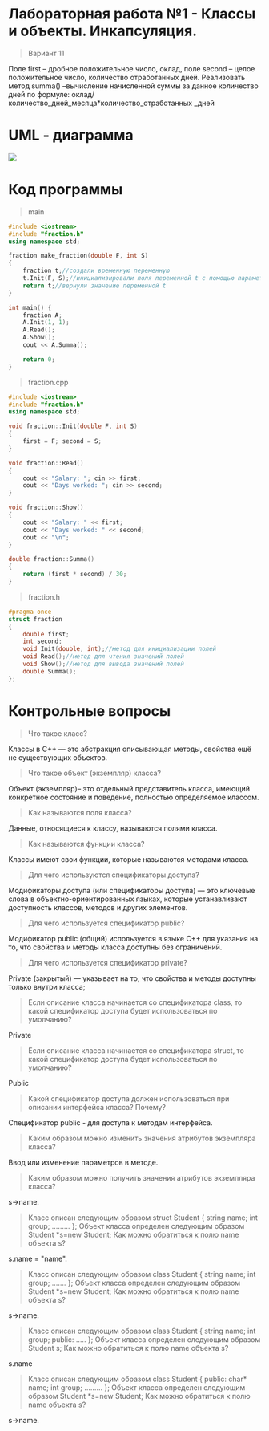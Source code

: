 # **Лабораторная работа №1 - Классы и объекты. Инкапсуляция.**
>Вариант 11

Поле first – дробное положительное число, оклад, поле second – целое положительное число, количество отработанных дней. Реализовать метод summa() –вычисление начисленной суммы за данное количество дней по формуле: оклад/количество_дней_месяца*количество_отработанных _дней

# UML - диаграмма
![](https://sun9-60.userapi.com/impg/-yGIuAFA21wgWAjsm6J0acn6DXEcga5r9b5CLQ/88W76Kb5q20.jpg?size=245x345&quality=96&sign=a50769efece3464076e884a3a8577639&type=album)
# **Код программы**
>main
```cpp
#include <iostream>
#include "fraction.h"
using namespace std;

fraction make_fraction(double F, int S)
{
	fraction t;//создали временную переменную
	t.Init(F, S);//инициализировали поля переменной t с помощью параметров функции 
	return t;//вернули значение переменной t
}

int main() {
    fraction A;
    A.Init(1, 1);
    A.Read();
    A.Show();
    cout << A.Summa();

    return 0;
}
```

>fraction.cpp
```cpp
#include <iostream>
#include "fraction.h"
using namespace std;

void fraction::Init(double F, int S)
{
	first = F; second = S;
}

void fraction::Read()
{
	cout << "Salary: "; cin >> first;
	cout << "Days worked: "; cin >> second;
}

void fraction::Show()
{	
	cout << "Salary: " << first;
	cout << "Days worked: " << second;
	cout << "\n";
}

double fraction::Summa()
{	
	return (first * second) / 30;
}
```

>fraction.h
```cpp
#pragma once
struct fraction
{
	double first;
	int second;
	void Init(double, int);//метод для инициализации полей 
	void Read();//метод для чтения значений полей
	void Show();//метод для вывода значений полей 
	double Summa();
};
```

# **Контрольные вопросы**
>Что такое класс?

Классы в С++ — это абстракция описывающая методы, свойства ещё не существующих объектов.
> Что такое объект (экземпляр) класса?

Объект (экземпляр)– это отдельный представитель класса, имеющий конкретное состояние и поведение, полностью определяемое классом.
>Как называются поля класса?

Данные, относящиеся к классу, называются полями класса.
>Как называются функции класса?

Классы имеют свои функции, которые называются методами класса.
>Для чего используются спецификаторы доступа?

Модификаторы доступа (или спецификаторы доступа) — это ключевые слова в объектно-ориентированных языках, которые устанавливают доступность классов, методов и других элементов.

>Для чего используется спецификатор public?

Модификатор public (общий) используется в языке C++ для указания на то, что свойства и методы класса доступны без ограничений.

>Для чего используется спецификатор private?

Private (закрытый) — указывает на то, что свойства и методы доступны только внутри класса;
>Если описание класса начинается со спецификатора class, то какой спецификатор 
доступа будет использоваться по умолчанию?

Private
>Если описание класса начинается со спецификатора struct, то какой спецификатор 
доступа будет использоваться по умолчанию?

Public

>Какой спецификатор доступа должен использоваться при описании интерфейса 
класса? Почему?

Спецификатор public - для доступа к методам интерфейса.

>Каким образом можно изменить значения атрибутов экземпляра класса?

Ввод или изменение параметров в методе.

>Каким образом можно получить значения атрибутов экземпляра класса?

s->name.

>Класс описан следующим образом 
struct Student
{
string name; 
int group;
………
};
Объект класса определен следующим образом 
Student *s=new Student;
Как можно обратиться к полю name объекта s?

s.name = "name".

>Класс описан следующим образом 
class Student
{
string name; 
int group;
…….
};
Объект класса определен следующим образом 
Student *s=new Student;
Как можно обратиться к полю name объекта s?

s->name.

>Класс описан следующим образом 
class Student
{
string name; 
int group; 
public:
…..
};
Объект класса определен следующим образом 
Student s;
Как можно обратиться к полю name объекта s?

s.name

>Класс описан следующим образом 
class Student
{
public:
char* name; 
int group;
………
};
Объект класса определен следующим образом 
Student *s=new Student;
Как можно обратиться к полю name объекта s?

s->name.


